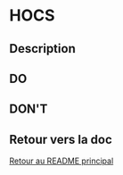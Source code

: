 # HOCS

## Description

## DO

## DON'T

## Retour vers la doc

[Retour au README principal](../../README.md)